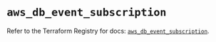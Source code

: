 # `aws_db_event_subscription`

Refer to the Terraform Registry for docs: [`aws_db_event_subscription`](https://registry.terraform.io/providers/hashicorp/aws/6.12.0/docs/resources/db_event_subscription).
